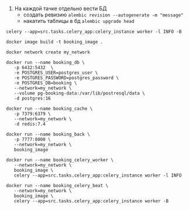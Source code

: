1. На каждой тачке отдельно вести БД
   - создать ревизию `alembic revision --autogenerate -m "message"`
   - накатить таблицы в бд `alembic upgrade head`

```
celery --app=src.tasks.celery_app:celery_instance worker -l INFO -B
```

```
docker image build -t booking_image .
```

```
docker network create my_network
```

```
docker run --name booking_db \
   -p 6432:5432  \
   -e POSTGRES_USER=postgres_user \
   -e POSTGRES_PASSWORD=postgres_password \
   -e POSTGRES_DB=booking \
   --network=my_network \
   --volume pg-booking-data:/var/lib/postresql/data \
   -d postgres:16
```

```
docker run --name booking_cache \
   -p 7379:6379 \
   --network=my_network \
   -d redis:7.4
```

```
docker run --name booking_back \
   -p 7777:8000 \
   --network=my_network \
   booking_image
```

```
docker run --name booking_celery_worker \
   --network=my_network \
   booking_image \
   celery --app=src.tasks.celery_app:celery_instance worker -l INFO
```

```
docker run --name booking_celery_beat \
   --network=my_network \
   booking_image \
   celery --app=src.tasks.celery_app:celery_instance worker -B
```